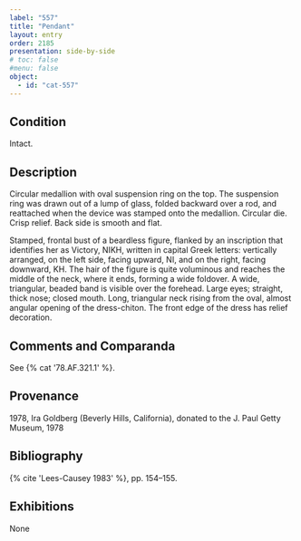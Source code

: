 ```yaml
---
label: "557"
title: "Pendant"
layout: entry
order: 2185
presentation: side-by-side
# toc: false
#menu: false 
object:
  - id: "cat-557"
---
```


## Condition

Intact.

## Description

Circular medallion with oval suspension ring on the top. The suspension ring was drawn out of a lump of glass, folded backward over a rod, and reattached when the device was stamped onto the medallion. Circular die. Crisp relief. Back side is smooth and flat.

Stamped, frontal bust of a beardless figure, flanked by an inscription that identifies her as Victory, ΝΙΚΗ, written in capital Greek letters: vertically arranged, on the left side, facing upward, ΝΙ, and on the right, facing downward, ΚΗ. The hair of the figure is quite voluminous and reaches the middle of the neck, where it ends, forming a wide foldover. A wide, triangular, beaded band is visible over the forehead. Large eyes; straight, thick nose; closed mouth. Long, triangular neck rising from the oval, almost angular opening of the dress-chiton. The front edge of the dress has relief decoration.

## Comments and Comparanda

See {% cat '78.AF.321.1' %}.

## Provenance

1978, Ira Goldberg (Beverly Hills, California), donated to the J. Paul Getty Museum, 1978

## Bibliography

{% cite 'Lees-Causey 1983' %}, pp. 154–155.

## Exhibitions

None